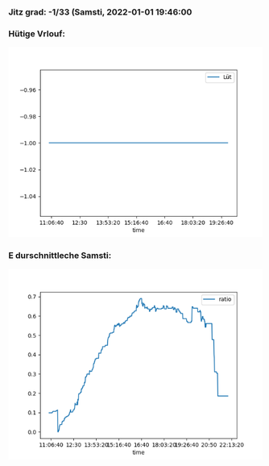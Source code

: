 ### Jitz grad: -1/33 (Samsti, 2022-01-01 19:46:00

### Hütige Vrlouf:
![Graph](Today.png)

### E durschnittleche Samsti:
![Graph](Samsti.png)